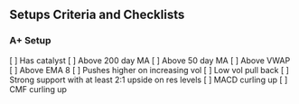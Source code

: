 ## Setups Criteria and Checklists ##

### A+ Setup ###
[ ] Has catalyst
[ ] Above 200 day MA
[ ] Above 50 day MA
[ ] Above VWAP
[ ] Above EMA 8
[ ] Pushes higher on increasing vol
[ ] Low vol pull back
[ ] Strong support with at least 2:1 upside on res levels
[ ] MACD curling up
[ ] CMF curling up